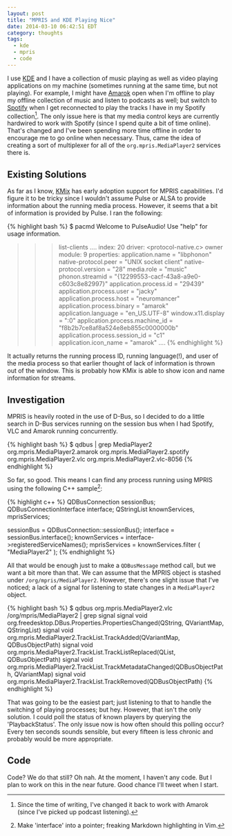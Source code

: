 ```yaml
---
layout: post
title: "MPRIS and KDE Playing Nice"
date: 2014-03-10 06:42:51 EDT
category: thoughts
tags:
  - kde
  - mpris
  - code
---
```


I use [KDE][] and I have a collection of music playing as well as video
playing applications on my machine (sometimes running at the same time, but
not playing). For example, I might have [Amarok][] open when I'm offline to 
play my offline collection of music and listen to podcasts as well; but 
switch to [Spotify][] when I get reconnected to play the tracks I have 
in my Spotify collection[^1]. The only issue here is that my media control keys
are currently hardwired to work with Spotify (since I spend quite a bit of
time online). That's changed and I've been spending more time offline 
in order to encourage me to go online when necessary. Thus, came the idea of
creating a sort of multiplexer for all of the `org.mpris.MediaPlayer2`
services there is.

## Existing Solutions

As far as I know, [KMix][] has early adoption support for MPRIS capabilities.
I'd figure it to be tricky since I wouldn't assume Pulse or ALSA to provide
information about the running media process. However, it seems that a bit of
information is provided by Pulse. I ran the following:

{% highlight bash %}
$ pacmd
Welcome to PulseAudio! Use "help" for usage information.
>>> list-clients
  ....
    index: 20
        driver: <protocol-native.c>
        owner module: 9
        properties:
                application.name = "libphonon"
                native-protocol.peer = "UNIX socket client"
                native-protocol.version = "28"
                media.role = "music"
                phonon.streamid = "{12299553-cacf-43a8-a9e0-c603c8e82997}"
                application.process.id = "29439"
                application.process.user = "jacky"
                application.process.host = "neuromancer"
                application.process.binary = "amarok"
                application.language = "en_US.UTF-8"
                window.x11.display = ":0"
                application.process.machine_id = "f8b2b7ce8af8a524e8eb855c0000000b"
                application.process.session_id = "c1"
                application.icon_name = "amarok"
  ....
{% endhighlight %}

It actually returns the running process ID, running language(!), and user of the media 
process so that earlier thought of lack of information is thrown out of the
window. This is probably how KMix is able to show icon and name information for
streams.

## Investigation
MPRIS is heavily rooted in the use of D-Bus, so I decided to do a little search
in D-Bus services running on the session bus when I had Spotify, VLC and Amarok
running concurrently.

{% highlight bash %}
$ qdbus | grep MediaPlayer2
 org.mpris.MediaPlayer2.amarok
 org.mpris.MediaPlayer2.spotify
 org.mpris.MediaPlayer2.vlc
 org.mpris.MediaPlayer2.vlc-8056
{% endhighlight %}

So far, so good. This means I can find any process running using MPRIS using
the following C++ sample[^2]:

{% highlight c++ %}
  QDBusConnection sessionBus;
  QDBusConnectionInterface interface;
  QStringList knownServices, mprisServices;

  sessionBus    = QDBusConnection::sessionBus();
  interface     = sessionBus.interface();
  knownServices = interface->registeredServiceNames();
  mprisServices = knownServices.filter ( "MediaPlayer2" );
{% endhighlight %}

All that would be enough just to make a `QDBusMessage` method call, but we
want a bit more than that. We can assume that the MPRIS object is stashed
under `/org/mpris/MediaPlayer2`. However, there's one slight issue that I've
noticed; a lack of a signal for listening to state changes in a `MediaPlayer2`
object.

{% highlight bash %}
$ qdbus org.mpris.MediaPlayer2.vlc /org/mpris/MediaPlayer2 | grep signal
signal void org.freedesktop.DBus.Properties.PropertiesChanged(QString, QVariantMap, QStringList)
signal void org.mpris.MediaPlayer2.TrackList.TrackAdded(QVariantMap, QDBusObjectPath)
signal void org.mpris.MediaPlayer2.TrackList.TrackListReplaced(QList<QDBusObjectPath>, QDBusObjectPath)
signal void org.mpris.MediaPlayer2.TrackList.TrackMetadataChanged(QDBusObjectPath, QVariantMap)
signal void org.mpris.MediaPlayer2.TrackList.TrackRemoved(QDBusObjectPath)
{% endhighlight %}

That was going to be the easiest part; just listening to that to handle the
switching of playing processes; but hey. However, that isn't the only
solution. I could poll the status of known players by querying the
'PlaybackStatus'. The only issue now is how often should this polling occur?
Every ten seconds sounds sensible, but every fifteen is less chronic and
probably would be more appropriate.

## Code

Code? We do that still? Oh nah. At the moment, I haven't any code. But I plan
to work on this in the near future. Good chance I'll tweet when I start.

[kde]: http://kde.org
[kmix]: http://kmix.kde.org
[amarok]: http://amarok.kde.org
[spotify]: http://spotify.com
[^1]: Since the time of writing, I've changed it back to work with Amarok (since I've picked up podcast listening).
[^2]: Make 'interface' into a pointer; freaking Markdown highlighting in Vim.
